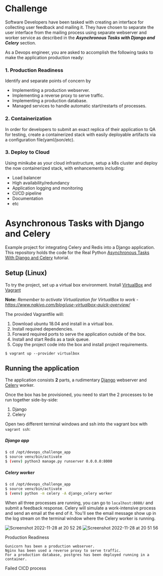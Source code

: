 # Challenge
Software Developers have been tasked with creating an interface for collecting user feedback and mailing it. They have chosen to separate the user interface from the mailing process using separate webserver and worker service as described in the ***Asynchronous Tasks with Django and Celery*** section.

As a Devops engineer, you are asked to accomplish the following tasks to make the application production ready:

### 1. Production Readiness
Identify and separate points of concern by
* Implementing a production webserver.
* Implementing a reverse proxy to serve traffic.
* Implementing a production database.
* Managed services to handle automatic start/restarts of processes.

### 2. Containerization
In order for developers to submit an exact replica of their application to QA for testing, create a containerized stack with easily deployable artifacts via a configuration file(yaml/json/etc).

### 3. Deploy to Cloud
Using minikube as your cloud infrastructure, setup a k8s cluster and deploy the now containerized stack, with enhancements including:
* Load balancer
* High availability/redundancy
* Application logging and monitoring
* CI/CD pipeline
* Documentation
* etc

# Asynchronous Tasks with Django and Celery

Example project for integrating Celery and Redis into a Django application.
This repository holds the code for the Real Python [Asynchronous Tasks With Django and Celery](https://realpython.com/asynchronous-tasks-with-django-and-celery/) tutorial.

## Setup (Linux)

To try the project, set up a virtual box environment.
Install [VirtualBox](https://www.virtualbox.org/manual/ch02.html) and [Vagrant](https://www.vagrantup.com/docs/installation)

**Note:** *Remember to activate Virtualization for VirtualBox to work - https://www.nakivo.com/blog/use-virtualbox-quick-overview/*


The provided Vagrantfile will:
1. Download ubuntu 18.04 and install in a virtual box.
2. Install required dependencies.
3. Forward required ports to serve the application outside of the box.
4. Install and start Redis as a task queue.
5. Copy the project code into the box and install project requirements.

```
$ vagrant up --provider virtualbox
```

## Running the application
The application consists **2** parts, a rudimentary [Django](https://www.djangoproject.com/) webserver and [Celery](https://docs.celeryq.dev/en/stable/django/first-steps-with-django.html) worker.

Once the box has be provisioned, you need to start the 2 processes to be run together side-by-side:
1. Django
2. Celery

Open two different terminal windows and ssh into the vagrant box with `vagrant ssh`:
##### Django app
```sh
$ cd /opt/devops_challenge_app
$ source venv/bin/activate
$ (venv) python3 manage.py runserver 0.0.0.0:8000
```

##### Celery worker
```sh
$ cd /opt/devops_challenge_app
$ source venv/bin/activate
$ (venv) python -m celery -A django_celery worker
```

When all three processes are running, you can go to `localhost:8080/` and submit a feedback response. Celery will simulate a work-intensive process and send an email at the end of it. You'll see the email message show up in the log stream on the terminal window where the Celery worker is running.



![Screenshot 2022-11-28 at 20 52 26](https://user-images.githubusercontent.com/7838284/204348064-86b50495-9dc7-42af-8067-602e3e1d64e3.png)
![Screenshot 2022-11-28 at 20 51 56](https://user-images.githubusercontent.com/7838284/204348081-32c651d6-b184-4cd1-a4a1-3016abcc16cd.png)



Production Readiness

    Gunicorn has been a production webserver.
    Nginx has been used a reverse proxy to serve traffic.
    For a production database, postgres has been deployed running in a container.


Failed CICD process

